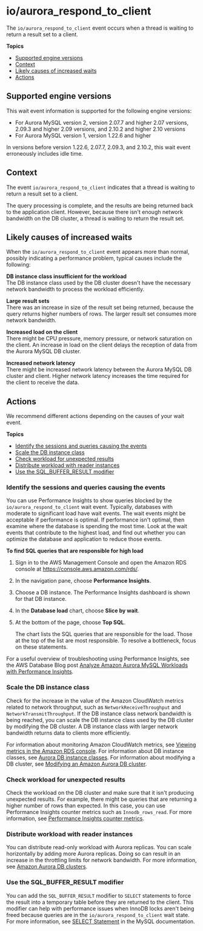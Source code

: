 # io/aurora\_respond\_to\_client<a name="ams-waits.resond-to-client"></a>

The `io/aurora_respond_to_client` event occurs when a thread is waiting to return a result set to a client\.

**Topics**
+ [Supported engine versions](#ams-waits.resond-to-client.context.supported)
+ [Context](#ams-waits.resond-to-client.context)
+ [Likely causes of increased waits](#ams-waits.resond-to-client.causes)
+ [Actions](#ams-waits.resond-to-client.actions)

## Supported engine versions<a name="ams-waits.resond-to-client.context.supported"></a>

This wait event information is supported for the following engine versions:
+ For Aurora MySQL version 2, version 2\.07\.7 and higher 2\.07 versions, 2\.09\.3 and higher 2\.09 versions, and 2\.10\.2 and higher 2\.10 versions
+ For Aurora MySQL version 1, version 1\.22\.6 and higher

In versions before version 1\.22\.6, 2\.07\.7, 2\.09\.3, and 2\.10\.2, this wait event erroneously includes idle time\.

## Context<a name="ams-waits.resond-to-client.context"></a>

The event `io/aurora_respond_to_client` indicates that a thread is waiting to return a result set to a client\.

The query processing is complete, and the results are being returned back to the application client\. However, because there isn't enough network bandwidth on the DB cluster, a thread is waiting to return the result set\.

## Likely causes of increased waits<a name="ams-waits.resond-to-client.causes"></a>

When the `io/aurora_respond_to_client` event appears more than normal, possibly indicating a performance problem, typical causes include the following:

**DB instance class insufficient for the workload**  
The DB instance class used by the DB cluster doesn't have the necessary network bandwidth to process the workload efficiently\.

**Large result sets**  
There was an increase in size of the result set being returned, because the query returns higher numbers of rows\. The larger result set consumes more network bandwidth\.

**Increased load on the client**  
There might be CPU pressure, memory pressure, or network saturation on the client\. An increase in load on the client delays the reception of data from the Aurora MySQL DB cluster\.

**Increased network latency**  
There might be increased network latency between the Aurora MySQL DB cluster and client\. Higher network latency increases the time required for the client to receive the data\.

## Actions<a name="ams-waits.resond-to-client.actions"></a>

We recommend different actions depending on the causes of your wait event\.

**Topics**
+ [Identify the sessions and queries causing the events](#ams-waits.resond-to-client.actions.identify)
+ [Scale the DB instance class](#ams-waits.resond-to-client.actions.scale-db-instance-class)
+ [Check workload for unexpected results](#ams-waits.resond-to-client.actions.workload)
+ [Distribute workload with reader instances](#ams-waits.resond-to-client.actions.balance)
+ [Use the SQL\_BUFFER\_RESULT modifier](#ams-waits.resond-to-client.actions.sql-buffer-result)

### Identify the sessions and queries causing the events<a name="ams-waits.resond-to-client.actions.identify"></a>

You can use Performance Insights to show queries blocked by the `io/aurora_respond_to_client` wait event\. Typically, databases with moderate to significant load have wait events\. The wait events might be acceptable if performance is optimal\. If performance isn't optimal, then examine where the database is spending the most time\. Look at the wait events that contribute to the highest load, and find out whether you can optimize the database and application to reduce those events\. 

**To find SQL queries that are responsible for high load**

1. Sign in to the AWS Management Console and open the Amazon RDS console at [https://console\.aws\.amazon\.com/rds/](https://console.aws.amazon.com/rds/)\.

1. In the navigation pane, choose **Performance Insights**\.

1. Choose a DB instance\. The Performance Insights dashboard is shown for that DB instance\.

1. In the **Database load** chart, choose **Slice by wait**\.

1. At the bottom of the page, choose **Top SQL**\.

   The chart lists the SQL queries that are responsible for the load\. Those at the top of the list are most responsible\. To resolve a bottleneck, focus on these statements\.

For a useful overview of troubleshooting using Performance Insights, see the AWS Database Blog post [Analyze Amazon Aurora MySQL Workloads with Performance Insights](http://aws.amazon.com/blogs/database/analyze-amazon-aurora-mysql-workloads-with-performance-insights/)\.

### Scale the DB instance class<a name="ams-waits.resond-to-client.actions.scale-db-instance-class"></a>

Check for the increase in the value of the Amazon CloudWatch metrics related to network throughput, such as `NetworkReceiveThroughput` and `NetworkTransmitThroughput`\. If the DB instance class network bandwidth is being reached, you can scale the DB instance class used by the DB cluster by modifying the DB cluster\. A DB instance class with larger network bandwidth returns data to clients more efficiently\.

For information about monitoring Amazon CloudWatch metrics, see [Viewing metrics in the Amazon RDS console](USER_Monitoring.md)\. For information about DB instance classes, see [Aurora DB instance classes](Concepts.DBInstanceClass.md)\. For information about modifying a DB cluster, see [Modifying an Amazon Aurora DB cluster](Aurora.Modifying.md)\.

### Check workload for unexpected results<a name="ams-waits.resond-to-client.actions.workload"></a>

Check the workload on the DB cluster and make sure that it isn't producing unexpected results\. For example, there might be queries that are returning a higher number of rows than expected\. In this case, you can use Performance Insights counter metrics such as `Innodb_rows_read`\. For more information, see [Performance Insights counter metrics](USER_PerfInsights_Counters.md)\.

### Distribute workload with reader instances<a name="ams-waits.resond-to-client.actions.balance"></a>

You can distribute read\-only workload with Aurora replicas\. You can scale horizontally by adding more Aurora replicas\. Doing so can result in an increase in the throttling limits for network bandwidth\. For more information, see [Amazon Aurora DB clusters](Aurora.Overview.md)\.

### Use the SQL\_BUFFER\_RESULT modifier<a name="ams-waits.resond-to-client.actions.sql-buffer-result"></a>

You can add the `SQL_BUFFER_RESULT` modifier to `SELECT` statements to force the result into a temporary table before they are returned to the client\. This modifier can help with performance issues when InnoDB locks aren't being freed because queries are in the `io/aurora_respond_to_client` wait state\. For more information, see [SELECT Statement](https://dev.mysql.com/doc/refman/5.7/en/select.html) in the MySQL documentation\.